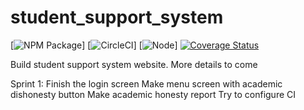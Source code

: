 # student_support_system
[![NPM Package](https://img.shields.io/npm/v/npm)]
[![CircleCI](https://img.shields.io/circleci/build/github/OOPS-2022/student_support_system)]
[![Node](https://img.shields.io/node/v/package)]
[![Coverage Status](https://coveralls.io/repos/github/OOPS-2022/student_support_system/badge.svg?branch=main)](https://coveralls.io/github/OOPS-2022/student_support_system?branch=main)

Build student support system website. More details to come

Sprint 1: 
Finish the login screen
Make menu screen with academic dishonesty button
Make academic honesty report
Try to configure CI

